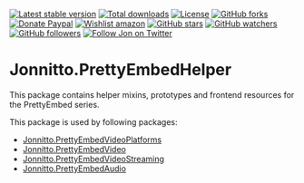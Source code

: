 [![Latest stable version]][packagist] [![Total downloads]][packagist] [![License]][packagist] [![GitHub forks]][fork] [![Donate Paypal]][paypal] [![Wishlist amazon]][amazon] [![GitHub stars]][stargazers] [![GitHub watchers]][subscription] [![GitHub followers]][followers] [![Follow Jon on Twitter]][twitter]

# Jonnitto.PrettyEmbedHelper

This package contains helper mixins, prototypes and frontend resources for the PrettyEmbed series.

This package is used by following packages:

- [Jonnitto.PrettyEmbedVideoPlatforms]
- [Jonnitto.PrettyEmbedVideo]
- [Jonnitto.PrettyEmbedVideoStreaming]
- [Jonnitto.PrettyEmbedAudio]

[packagist]: https://packagist.org/packages/jonnitto/prettyembedhelper
[latest stable version]: https://poser.pugx.org/jonnitto/prettyembedhelper/v/stable
[total downloads]: https://poser.pugx.org/jonnitto/prettyembedhelper/downloads
[license]: https://poser.pugx.org/jonnitto/prettyembedhelper/license
[github forks]: https://img.shields.io/github/forks/jonnitto/Jonnitto.PrettyEmbedHelper.svg?style=social&label=Fork
[donate paypal]: https://img.shields.io/badge/Donate-PayPal-yellow.svg
[wishlist amazon]: https://img.shields.io/badge/Wishlist-Amazon-yellow.svg
[amazon]: https://www.amazon.de/hz/wishlist/ls/2WPGORAVYF39B?&sort=default
[paypal]: https://www.paypal.me/Jonnitto/20eur
[github stars]: https://img.shields.io/github/stars/jonnitto/Jonnitto.PrettyEmbedHelper.svg?style=social&label=Stars
[github watchers]: https://img.shields.io/github/watchers/jonnitto/Jonnitto.PrettyEmbedHelper.svg?style=social&label=Watch
[github followers]: https://img.shields.io/github/followers/jonnitto.svg?style=social&label=Follow
[follow jon on twitter]: https://img.shields.io/twitter/follow/jonnitto.svg?style=social&label=Follow
[twitter]: https://twitter.com/jonnitto
[fork]: https://github.com/jonnitto/Jonnitto.PrettyEmbedHelper/fork
[stargazers]: https://github.com/jonnitto/Jonnitto.PrettyEmbedHelper/stargazers
[subscription]: https://github.com/jonnitto/Jonnitto.PrettyEmbedHelper/subscription
[followers]: https://github.com/jonnitto/followers
[jonnitto.prettyembedvideoplatforms]: https://github.com/jonnitto/Jonnitto.PrettyEmbedVideoPlatforms
[jonnitto.prettyembedvideo]: https://github.com/jonnitto/Jonnitto.PrettyEmbedVideo
[jonnitto.prettyembedvideostreaming]: https://github.com/jonnitto/Jonnitto.PrettyEmbedVideoStreaming
[jonnitto.prettyembedaudio]: https://github.com/jonnitto/Jonnitto.PrettyEmbedAudio
